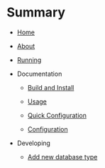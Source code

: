 # Summary

* [Home](/docs/index.md)

* [About](/docs/home_about.md)

* [Running](/docs/home_running.md)

* Documentation

  * [Build and Install](/docs/docs_install.md)
  * [Usage](/docs/docs_usage.md)
  * [Quick Configuration](/docs/docs_quick_conf.md)

  * [Configuration](/docs/docs_configuration.md)

* Developing
  * [Add new database type](/docs/dev_database.md)



